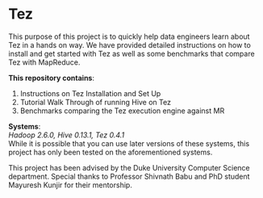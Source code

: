# Tez
This purpose of this project is to quickly help data engineers learn about Tez in a hands on way. We have provided detailed instructions on how to install and get started with Tez as well as some benchmarks that compare Tez with MapReduce.  

**This repository contains**:  
1) Instructions on Tez Installation and Set Up   
2) Tutorial Walk Through of running Hive on Tez   
3) Benchmarks comparing the Tez execution engine against MR  

**Systems**:  
*Hadoop 2.6.0, Hive 0.13.1, Tez 0.4.1*     
While it is possible that you can use later versions of these systems, this project has only been tested on the aforementioned systems. 

This project has been advised by the Duke University Computer Science department. Special thanks to Professor Shivnath Babu and PhD student Mayuresh Kunjir for their mentorship. 
